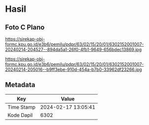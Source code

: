 # Hasil

## Foto C Plano

https://sirekap-obj-formc.kpu.go.id/e3b6/pemilu/pdpr/63/02/15/20/01/6302152001007-20240214-204527--894da5a1-26f0-4fb1-9649-656bdec13869.jpg

https://sirekap-obj-formc.kpu.go.id/e3b6/pemilu/pdpr/63/02/15/20/01/6302152001007-20240214-205016--b9ff3ebe-910d-454a-b7b0-33962df23266.jpg


## Metadata

| Key        | Value               |
| ---------- | ------------------- |
| Time Stamp | 2024-02-17 13:05:41 |
| Kode Dapil | 6302                |



